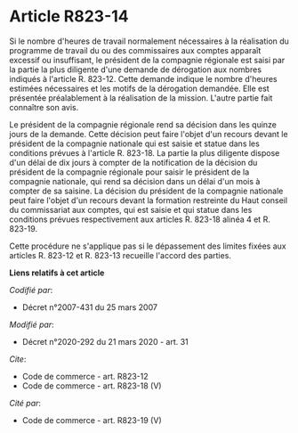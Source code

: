 # Article R823-14

Si le nombre d'heures de travail normalement nécessaires à la réalisation du programme de travail du ou des commissaires aux
comptes apparaît excessif ou insuffisant, le président de la compagnie régionale est saisi par la partie la plus diligente
d'une demande de dérogation aux nombres indiqués à l'article R. 823-12. Cette demande indique le nombre d'heures estimées
nécessaires et les motifs de la dérogation demandée. Elle est présentée préalablement à la réalisation de la mission. L'autre
partie fait connaître son avis.

Le président de la compagnie régionale rend sa décision dans les quinze jours de la demande. Cette décision peut faire
l'objet d'un recours devant le président de la compagnie nationale qui est saisie et statue dans les conditions prévues à
l'article R. 823-18. La partie la plus diligente dispose d'un délai de dix jours à compter de la notification de la décision
du président de la compagnie régionale pour saisir le président de la compagnie nationale, qui rend sa décision dans un délai
d'un mois à compter de sa saisine. La décision du président de la compagnie nationale peut faire l'objet d'un recours devant
la formation restreinte du Haut conseil du commissariat aux comptes, qui est saisie et qui statue dans les conditions prévues
respectivement aux articles R. 823-18 alinéa 4 et R. 823-19.

Cette procédure ne s'applique pas si le dépassement des limites fixées aux articles R. 823-12 et R. 823-13 recueille l'accord
des parties.

**Liens relatifs à cet article**

_Codifié par_:

  - Décret n°2007-431 du 25 mars 2007

_Modifié par_:

  - Décret n°2020-292 du 21 mars 2020 - art. 31

_Cite_:

  - Code de commerce - art. R823-12
  - Code de commerce - art. R823-18 (V)

_Cité par_:

  - Code de commerce - art. R823-19 (V)
